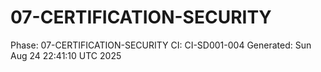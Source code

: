 # 07-CERTIFICATION-SECURITY
Phase: 07-CERTIFICATION-SECURITY
CI: CI-SD001-004
Generated: Sun Aug 24 22:41:10 UTC 2025
